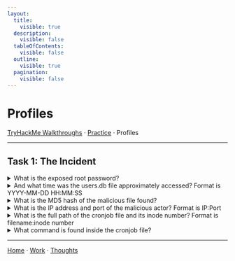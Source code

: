 ```yaml
---
layout:
  title:
    visible: true
  description:
    visible: false
  tableOfContents:
    visible: false
  outline:
    visible: true
  pagination:
    visible: false
---
```


# Profiles

[TryHackMe Walkthroughs](./) ⋅ [Practice](../) ⋅ Profiles

***

## Task 1: The Incident

<details>
<summary>What is the exposed root password?</summary>
</details>

<details>
<summary>And what time was the users.db file approximately accessed? Format is YYYY-MM-DD HH:MM:SS </summary>
</details>

<details>
<summary>What is the MD5 hash of the malicious file found?</summary>
</details>

<details>
<summary>What is the IP address and port of the malicious actor? Format is IP:Port</summary>
</details>

<details>
<summary>What is the full path of the cronjob file and its inode number? Format is filename:inode number</summary>
</details>

<details>
<summary>What command is found inside the cronjob file?</summary>
</details>

***

[Home](https://app.gitbook.com/o/0kO27okC5uVB9ALX3rho/s/036xtfEIzcEdGegONXWM/) ⋅ [Work](https://app.gitbook.com/o/0kO27okC5uVB9ALX3rho/s/WaFS755Q4sf02CxLcghQ/) ⋅ [Thoughts](https://app.gitbook.com/o/0kO27okC5uVB9ALX3rho/s/s4QQPMntQ25hmJToKSOu/)
